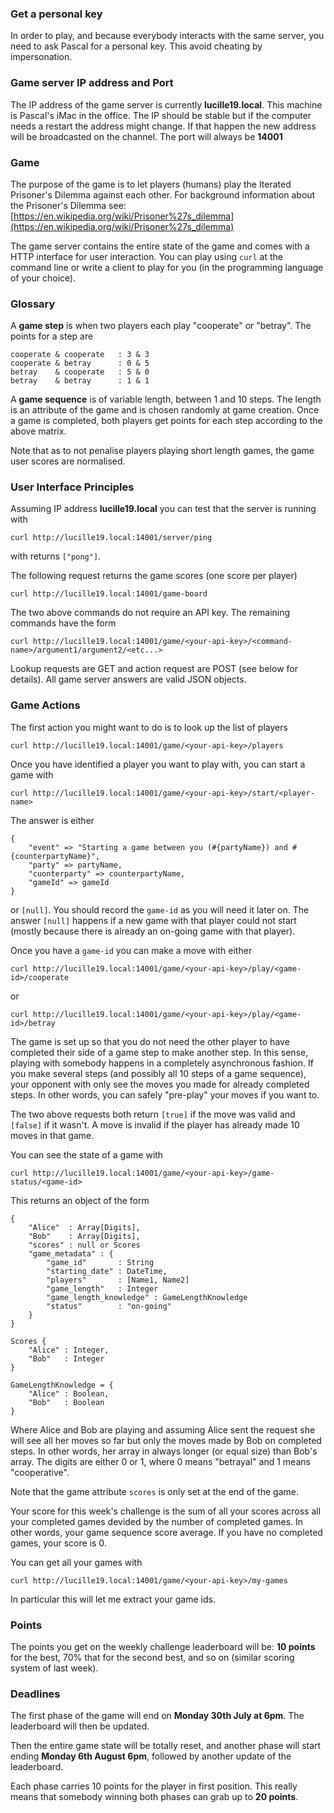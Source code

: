 ### Get a personal key

In order to play, and because everybody interacts with the same server, you need to ask Pascal for a personal key. This avoid cheating by impersonation.

### Game server IP address and Port

The IP address of the game server is currently **lucille19.local**. This machine is Pascal's iMac in the office. The IP should be stable but if the computer needs a restart the address might change. If that happen the new address will be broadcasted on the channel. The port will always be **14001**

### Game

The purpose of the game is to let players (humans) play the Iterated Prisoner's Dilemma against each other. For background information about the Prisoner's Dilemma see: [https://en.wikipedia.org/wiki/Prisoner%27s_dilemma](https://en.wikipedia.org/wiki/Prisoner%27s_dilemma)

The game server contains the entire state of the game and comes with a HTTP interface for user interaction. You can play using `curl` at the command line or write a client to play for you (in the programming language of your choice).

### Glossary

A **game step** is when two players each play "cooperate" or "betray". The points for a step are

```
cooperate & cooperate   : 3 & 3
cooperate & betray      : 0 & 5
betray    & cooperate   : 5 & 0
betray    & betray      : 1 & 1
```

A **game sequence** is of variable length, between 1 and 10 steps. The length is an attribute of the game and is chosen randomly at game creation. Once a game is completed, both players get points for each step according to the above matrix. 

Note that as to not penalise players playing short length games, the game user scores are normalised.

### User Interface Principles

Assuming IP address **lucille19.local** you can test that the server is running with 

```
curl http://lucille19.local:14001/server/ping
```

with returns `["pong"]`. 

The following request returns the game scores (one score per player)

```
curl http://lucille19.local:14001/game-board
```

The two above commands do not require an API key. The remaining commands have the form

```
curl http://lucille19.local:14001/game/<your-api-key>/<command-name>/argument1/argument2/<etc...>
```

Lookup requests are GET and action request are POST (see below for details). All game server answers are valid JSON objects.

### Game Actions

The first action you might want to do is to look up the list of players

```
curl http://lucille19.local:14001/game/<your-api-key>/players
```

Once you have identified a player you want to play with, you can start a game with 

```
curl http://lucille19.local:14001/game/<your-api-key>/start/<player-name>
```

The answer is either 

```
{
    "event" => "Starting a game between you (#{partyName}) and #{counterpartyName}",
    "party" => partyName,
    "cuonterparty" => counterpartyName,
    "gameId" => gameId
}
``` 

or `[null]`. You should record the `game-id` as you will need it later on. The answer `[null]` happens if a new game with that player could not start (mostly because there is already an on-going game with that player).

Once you have a `game-id` you can make a move with either

```
curl http://lucille19.local:14001/game/<your-api-key>/play/<game-id>/cooperate
```

or 

```
curl http://lucille19.local:14001/game/<your-api-key>/play/<game-id>/betray
```

The game is set up so that you do not need the other player to have completed their side of a game step to make another step. In this sense, playing with somebody happens in a completely asynchronous fashion. If you make several steps (and possibly all 10 steps of a game sequence), your opponent with only see the moves you made for already completed steps. In other words, you can safely "pre-play" your moves if you want to.

The two above requests both return `[true]` if the move was valid and `[false]` if it wasn't. A move is invalid if the player has already made 10 moves in that game.

You can see the state of a game with 

```
curl http://lucille19.local:14001/game/<your-api-key>/game-status/<game-id>
```

This returns an object of the form

```
{
    "Alice"  : Array[Digits],
    "Bob"    : Array[Digits],
    "scores" : null or Scores
    "game_metadata" : {
        "game_id"       : String
        "starting_date" : DateTime,
        "players"       : [Name1, Name2]
        "game_length"   : Integer
        "game_length_knowledge" : GameLengthKnowledge
        "status"        : "on-going"
    }
}

Scores {
    "Alice" : Integer,
    "Bob"   : Integer
}

GameLengthKnowledge = {
    "Alice" : Boolean,
    "Bob"   : Boolean
}
```

Where Alice and Bob are playing and assuming Alice sent the request she will see all her moves so far but only the moves made by Bob on completed steps. In other words, her array in always longer (or equal size) than Bob's array. The digits are either 0 or 1, where 0 means "betrayal" and 1 means "cooperative".

Note that the game attribute `scores` is only set at the end of the game.

Your score for this week's challenge is the sum of all your scores across all your completed games devided by the number of completed games. In other words, your game sequence score average. If you have no completed games, your score is 0.

You can get all your games with

```
curl http://lucille19.local:14001/game/<your-api-key>/my-games
```

In particular this will let me extract your game ids.

### Points

The points you get on the weekly challenge leaderboard will be: **10 points** for the best, 70% that for the second best, and so on (similar scoring system of last week).

### Deadlines

The first phase of the game will end on **Monday 30th July at 6pm**. The leaderboard will then be updated. 

Then the entire game state will be totally reset, and another phase will start ending **Monday 6th August 6pm**, followed by another update of the leaderboard. 

Each phase carries 10 points for the player in first position. This really means that somebody winning both phases can grab up to **20 points**. 
